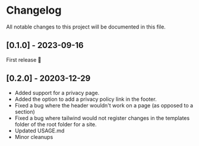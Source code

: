 # Changelog

All notable changes to this project will be documented in this file.

## [0.1.0] - 2023-09-16

First release 🎉

## [0.2.0] - 20203-12-29
- Added support for a privacy page.
- Added the option to add a privacy policy link in the footer.
- Fixed a bug where the header wouldn't work on a page (as opposed to a section)
- Fixed a bug where tailwind would not register changes in the templates folder of the root folder for a site.
- Updated USAGE.md
- Minor cleanups